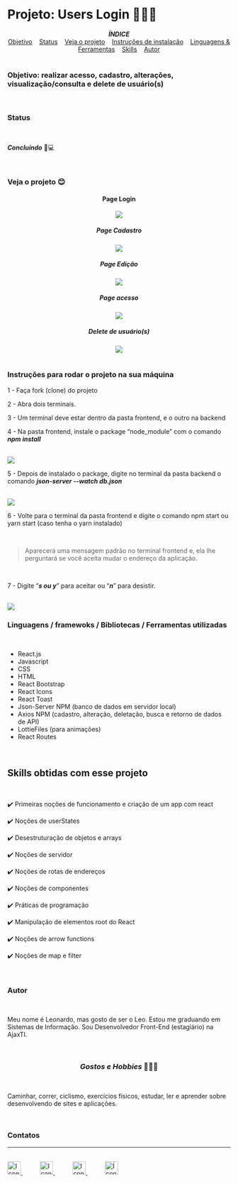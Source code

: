 <h1>Projeto: Users Login 🙍‍♂️📱</h1>

<div align=center>
<em><strong>ÍNDICE</strong></em>
</div>
 
<div align=center>
    <a href="#objetivo" align=center>Objetivo</a>&nbsp;&nbsp;&nbsp;
    <a href="#status" align=center>Status</a>&nbsp;&nbsp;&nbsp;
    <a href="#veja" align=center>Veja o projeto</a>&nbsp;&nbsp;&nbsp; 
    <a href="#instrucoes" align=center>Instruções de instalação</a>&nbsp;&nbsp;&nbsp;
    <a href="#recursos" align=center>Linguagens & Ferramentas</a>&nbsp;&nbsp;&nbsp;
    <a href="#skills" align=center>Skills</a>&nbsp;&nbsp;&nbsp;
    <a href="#autor" align=center>Autor</a> 
</div>

<br>

<h3 id="objetivo">Objetivo: realizar acesso, cadastro, alterações, visualização/consulta e delete de usuário(s)</h3>

<br>

<h3 id="status">Status</h3><br>

***Concluíndo*** 🚀💻

<br>

<h3 id="veja">Veja o projeto 😊</h3>
<div align=center>
    <h4> Page Login </h4>
    <img src="project-assets/login.gif">
    <br>
    <h5> Page Cadastro </h5>
    <img src="project-assets/cadastro.gif">
    <br>
    <h5> Page Edição </h5>
    <img src="project-assets/edicao.gif">
    <br>
    <h5> Page acesso </h5>
    <img src="project-assets/acesso.gif">
    <h5> Delete de usuário(s)</h5>
    <img src="project-assets/delete.gif">
</div>

<br>


<h3 id="instrucoes">Instruções para rodar o projeto na sua máquina</h3>

1 - Faça fork (clone) do projeto

2 - Abra dois terminais.

3 - Um terminal deve estar dentro da pasta frontend, e o outro na backend

4 - Na pasta frontend, instale o package “node_module” com o comando ***npm install***

<br>

<img src="project-assets/npm-install.png">

<br>

5 - Depois de instalado o package, digite no terminal da pasta backend o comando ***json-server --watch db.json***

<br>

<img src="project-assets/json-server.png">

<br>

6 - Volte para o terminal da pasta frontend e digite o comando npm start ou yarn start (caso tenha o yarn instalado)

<br>

>Aparecerá uma mensagem padrão no terminal frontend e, ela lhe perguntará se você aceita mudar o endereço da aplicação. 

<br>

7 - Digite “***s ou y***” para aceitar ou “***n***” para desistir.

<br>
<img src="project-assets/mensage.png">


<br>

<h3 id="recursos">Linguagens / framewoks / Bibliotecas / Ferramentas utilizadas</h3>

<br>

* React.js
* Javascript
* CSS
* HTML
* React Bootstrap
* React Icons
* React Toast
* Json-Server NPM (banco de dados em servidor local)
* Axios NPM (cadastro, alteração, deletação, busca e retorno de dados de API)
* LottieFiles (para animações)
* React Routes

<br>

<h2 id="skills">Skills obtidas com esse projeto</h2>

<br>

✔️ Primeiras noções de funcionamento e criação de um app com react

✔️ Noções de userStates

✔️ Desestruturação de objetos e arrays

✔️ Noções de servidor

✔️ Noções de rotas de endereços

✔️ Noções de componentes

✔️ Práticas de programação

✔️ Manipulação de elementos root do React

✔️ Noções de arrow functions 

✔️ Noções de map e filter

<br>

<h3 id="autor">Autor</h3><br>

<p> Meu nome é Leonardo, mas gosto de ser o Leo. Estou me graduando em Sistemas de Informação. Sou Desenvolvedor Front-End (estagiário) na AjaxTI.</p><br>

<h3 align=center><i>Gostos e Hobbies </i>📖🙋‍♂️</h3><br> 

Caminhar, correr, ciclismo, exercícios físicos, estudar, ler e aprender sobre desenvolvendo de sites e aplicações.</p><br>

<div>
    <h3><strong>Contatos</strong></h3><hr><br>    
    <a href="https://api.whatsapp.com/send?l=pt-BR&phone=5585988511269&text=Prazer%2C%20sou%20Leonardo%20Ara%C3%BAjo%2C%20mas%20gosto%20de%20ser%20chamado%20por%20Leo.%0ASou%20universit%C3%A1rio%20de%20Sistemas%20de%20Informa%C3%A7%C3%A3o%2C%0A%0AComo%20posso%20ajudar%3F">
        <img  src="https://i.imgur.com/YyLyMPi.png" height="30em" title="Icone do Whatssap">
    </a>
    &nbsp;&nbsp;&nbsp;&nbsp;&nbsp;&nbsp;&nbsp;&nbsp;&nbsp;
     <a href="mailto:araujoleonardo310@gmail.com">
        <img src="https://i.imgur.com/tLI3d6L.png" height="30em" title="Icone do Gmail">
    </a>
    &nbsp;&nbsp;&nbsp;&nbsp;&nbsp;&nbsp;&nbsp;&nbsp;&nbsp;
    <a href="https://github.com/araujoleonardo310">
        <img  src="https://i.imgur.com/LpVinhs.png" height="30em" title="Icon do GitHub">
    </a>   
    &nbsp;&nbsp;&nbsp;&nbsp;&nbsp;&nbsp;&nbsp;&nbsp;&nbsp;
    <a href="https://www.linkedin.com/in/leonardoaraujo310/">
        <img src="https://i.imgur.com/HlqBmV8.png" height="30em" title="Ícone do LinkedIn">
    </a>
</div>














